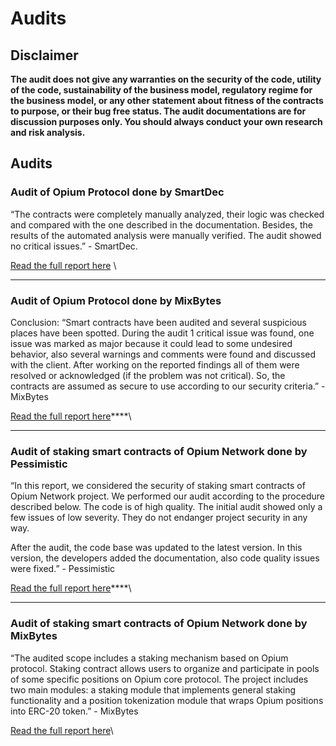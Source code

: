 # Audits

## **Disclaimer**&#x20;

**The audit does not give any warranties on the security of the code, utility of the code, sustainability of the business model, regulatory regime for the business model, or any other statement about fitness of the contracts to purpose, or their bug free status. The audit documentations are for discussion purposes only. You should always conduct your own research and risk analysis.**&#x20;

## **Audits**

### **Audit of Opium Protocol done by SmartDec**

“The contracts were completely manually analyzed, their logic was checked and compared with the one described in the documentation. Besides, the results of the automated analysis were manually verified. The audit showed no critical issues.” - SmartDec.&#x20;

[Read the full report here](https://github.com/OpiumProtocol/opium-contracts/blob/master/docs/audit/OpiumSmartDecSmartContractAudit.pdf) \
****

### **Audit of Opium Protocol done by MixBytes**

Conclusion: “Smart contracts have been audited and several suspicious places have been spotted. During the audit 1 critical issue was found, one issue was marked as major because it could lead to some undesired behavior, also several warnings and comments were found and discussed with the client. After working on the reported findings all of them were resolved or acknowledged (if the problem was not critical). So, the contracts are assumed as secure to use according to our security criteria.” - MixBytes&#x20;

[Read the full report here](https://github.com/OpiumProtocol/opium-contracts/blob/master/docs/audit/OpiumNetworkProtocolAuditMixBytes.pdf)****\
****

### **Audit of staking smart contracts of Opium Network done by Pessimistic**&#x20;

“In this report, we considered the security of staking smart contracts of Opium Network project. We performed our audit according to the procedure described below. The code is of high quality. The initial audit showed only a few issues of low severity. They do not endanger project security in any way.

After the audit, the code base was updated to the latest version. In this version, the developers added the documentation, also code quality issues were fixed.” - Pessimistic

[Read the full report here](https://static.opium.finance/docs/audits/OpiumStakingAuditPessimistic.pdf)****\
****

### **Audit of staking smart contracts of Opium Network done by MixBytes**

“The audited scope includes a staking mechanism based on Opium protocol. Staking contract allows users to organize and participate in pools of some specific positions on Opium core protocol. The project includes two main modules: a staking module that implements general staking functionality and a position tokenization module that wraps Opium positions into ERC-20 token.” - MixBytes

[Read the full report here](https://static.opium.finance/docs/audits/OpiumStakingAuditMixBytes.pdf)\


